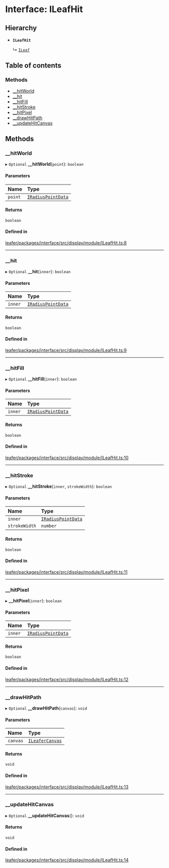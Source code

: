 # Interface: ILeafHit

## Hierarchy

- **`ILeafHit`**

  ↳ [`ILeaf`](ILeaf.md)

## Table of contents

### Methods

- [\_\_hitWorld](ILeafHit.md#__hitworld)
- [\_\_hit](ILeafHit.md#__hit)
- [\_\_hitFill](ILeafHit.md#__hitfill)
- [\_\_hitStroke](ILeafHit.md#__hitstroke)
- [\_\_hitPixel](ILeafHit.md#__hitpixel)
- [\_\_drawHitPath](ILeafHit.md#__drawhitpath)
- [\_\_updateHitCanvas](ILeafHit.md#__updatehitcanvas)

## Methods

### \_\_hitWorld

▸ `Optional` **__hitWorld**(`point`): `boolean`

#### Parameters

| Name | Type |
| :------ | :------ |
| `point` | [`IRadiusPointData`](IRadiusPointData.md) |

#### Returns

`boolean`

#### Defined in

[leafer/packages/interface/src/display/module/ILeafHit.ts:8](https://github.com/leaferjs/leafer/blob/a165a56/packages/interface/src/display/module/ILeafHit.ts#L8)

___

### \_\_hit

▸ `Optional` **__hit**(`inner`): `boolean`

#### Parameters

| Name | Type |
| :------ | :------ |
| `inner` | [`IRadiusPointData`](IRadiusPointData.md) |

#### Returns

`boolean`

#### Defined in

[leafer/packages/interface/src/display/module/ILeafHit.ts:9](https://github.com/leaferjs/leafer/blob/a165a56/packages/interface/src/display/module/ILeafHit.ts#L9)

___

### \_\_hitFill

▸ `Optional` **__hitFill**(`inner`): `boolean`

#### Parameters

| Name | Type |
| :------ | :------ |
| `inner` | [`IRadiusPointData`](IRadiusPointData.md) |

#### Returns

`boolean`

#### Defined in

[leafer/packages/interface/src/display/module/ILeafHit.ts:10](https://github.com/leaferjs/leafer/blob/a165a56/packages/interface/src/display/module/ILeafHit.ts#L10)

___

### \_\_hitStroke

▸ `Optional` **__hitStroke**(`inner`, `strokeWidth`): `boolean`

#### Parameters

| Name | Type |
| :------ | :------ |
| `inner` | [`IRadiusPointData`](IRadiusPointData.md) |
| `strokeWidth` | `number` |

#### Returns

`boolean`

#### Defined in

[leafer/packages/interface/src/display/module/ILeafHit.ts:11](https://github.com/leaferjs/leafer/blob/a165a56/packages/interface/src/display/module/ILeafHit.ts#L11)

___

### \_\_hitPixel

▸ **__hitPixel**(`inner`): `boolean`

#### Parameters

| Name | Type |
| :------ | :------ |
| `inner` | [`IRadiusPointData`](IRadiusPointData.md) |

#### Returns

`boolean`

#### Defined in

[leafer/packages/interface/src/display/module/ILeafHit.ts:12](https://github.com/leaferjs/leafer/blob/a165a56/packages/interface/src/display/module/ILeafHit.ts#L12)

___

### \_\_drawHitPath

▸ `Optional` **__drawHitPath**(`canvas`): `void`

#### Parameters

| Name | Type |
| :------ | :------ |
| `canvas` | [`ILeaferCanvas`](ILeaferCanvas.md) |

#### Returns

`void`

#### Defined in

[leafer/packages/interface/src/display/module/ILeafHit.ts:13](https://github.com/leaferjs/leafer/blob/a165a56/packages/interface/src/display/module/ILeafHit.ts#L13)

___

### \_\_updateHitCanvas

▸ `Optional` **__updateHitCanvas**(): `void`

#### Returns

`void`

#### Defined in

[leafer/packages/interface/src/display/module/ILeafHit.ts:14](https://github.com/leaferjs/leafer/blob/a165a56/packages/interface/src/display/module/ILeafHit.ts#L14)

